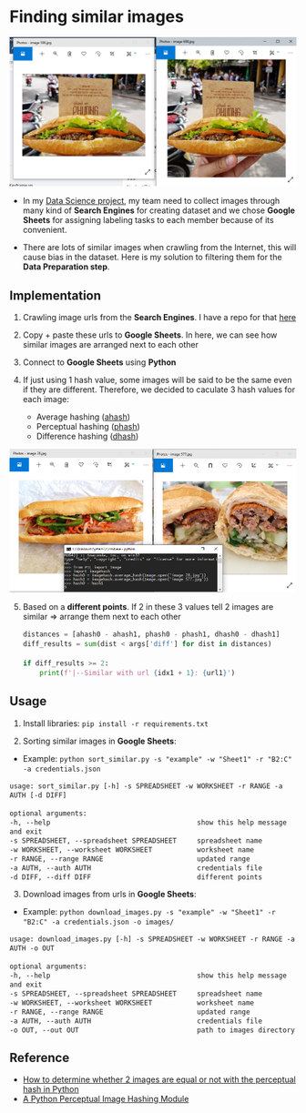 # Finding similar images

![](https://github.com/18520339/find-similar-images/blob/main/images/image1.png?raw=true)

-   In my [Data Science project](https://github.com/18520339/vietnamese-foods), my team need to collect images through many kind of **Search Engines** for creating dataset and we chose **Google Sheets** for assigning labeling tasks to each member because of its convenient.

-   There are lots of similar images when crawling from the Internet, this will cause bias in the dataset. Here is my solution to filtering them for the **Data Preparation step**.

## Implementation

1. Crawling image urls from the **Search Engines**. I have a repo for that [here](https://github.com/18520339/image-search-downloader)
2. Copy + paste these urls to **Google Sheets**. In here, we can see how similar images are arranged next to each other
3. Connect to **Google Sheets** using **Python**
4. If just using 1 hash value, some images will be said to be the same even if they are different. Therefore, we decided to caculate 3 hash values for each image:

    - Average hashing ([ahash](http://www.hackerfactor.com/blog/index.php?/archives/432-Looks-Like-It.html))
    - Perceptual hashing ([phash](http://www.hackerfactor.com/blog/index.php?/archives/432-Looks-Like-It.html))
    - Difference hashing ([dhash](http://www.hackerfactor.com/blog/index.php?/archives/529-Kind-of-Like-That.html))

![](https://github.com/18520339/find-similar-images/blob/main/images/image2.png?raw=true)

5. Based on a **different points**. If 2 in these 3 values tell 2 images are similar => arrange them next to each other

    ```python
    distances = [ahash0 - ahash1, phash0 - phash1, dhash0 - dhash1]
    diff_results = sum(dist < args['diff'] for dist in distances)

    if diff_results >= 2:
        print(f'|--Similar with url {idx1 + 1}: {url1}')
    ```

## Usage

1. Install libraries: `pip install -r requirements.txt`

2. Sorting similar images in **Google Sheets**:

-   Example: `python sort_similar.py -s "example" -w "Sheet1" -r "B2:C" -a credentials.json`

```
usage: sort_similar.py [-h] -s SPREADSHEET -w WORKSHEET -r RANGE -a AUTH [-d DIFF]

optional arguments:
-h, --help                                    show this help message and exit
-s SPREADSHEET, --spreadsheet SPREADSHEET     spreadsheet name
-w WORKSHEET, --worksheet WORKSHEET           worksheet name
-r RANGE, --range RANGE                       updated range
-a AUTH, --auth AUTH                          credentials file
-d DIFF, --diff DIFF                          different points
```

3. Download images from urls in **Google Sheets**:

-   Example: `python download_images.py -s "example" -w "Sheet1" -r "B2:C" -a credentials.json -o images/`

```
usage: download_images.py [-h] -s SPREADSHEET -w WORKSHEET -r RANGE -a AUTH -o OUT

optional arguments:
-h, --help                                    show this help message and exit
-s SPREADSHEET, --spreadsheet SPREADSHEET     spreadsheet name
-w WORKSHEET, --worksheet WORKSHEET           worksheet name
-r RANGE, --range RANGE                       updated range
-a AUTH, --auth AUTH                          credentials file
-o OUT, --out OUT                             path to images directory
```

## Reference

-   [How to determine whether 2 images are equal or not with the perceptual hash in Python](https://ourcodeworld.com/articles/read/1006/how-to-determine-whether-2-images-are-equal-or-not-with-the-perceptual-hash-in-python)
-   [A Python Perceptual Image Hashing Module](https://github.com/JohannesBuchner/imagehash)
